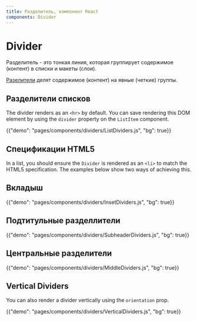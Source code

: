 ```yaml
---
title: Разделитель, компонент React
components: Divider
---
```


# Divider

<p class="description">Разделитель - это тонкая линия, которая группирует содержимое (контент) в списки и макеты (слои).</p>

[Разелители](https://material.io/design/components/dividers.html) делят содержимое (контент) на явные (четкие) группы.

## Разделители списков

The divider renders as an `<hr>` by default. You can save rendering this DOM element by using the `divider` property on the `ListItem` component.

{{"demo": "pages/components/dividers/ListDividers.js", "bg": true}}

## Спецификации HTML5

In a list, you should ensure the `Divider` is rendered as an `<li>` to match the HTML5 specification. The examples below show two ways of achieving this.

## Вкладыш

{{"demo": "pages/components/dividers/InsetDividers.js", "bg": true}}

## Подтитульные разделлители

{{"demo": "pages/components/dividers/SubheaderDividers.js", "bg": true}}

## Центральные разделители

{{"demo": "pages/components/dividers/MiddleDividers.js", "bg": true}}

## Vertical Dividers

You can also render a divider vertically using the `orientation` prop.

{{"demo": "pages/components/dividers/VerticalDividers.js", "bg": true}}